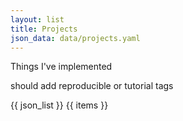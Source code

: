 ```yaml
---
layout: list
title: Projects
json_data: data/projects.yaml
---
```


Things I've implemented

should add reproducible or tutorial tags

{{ json_list }}
{{ items }}